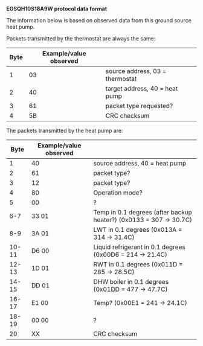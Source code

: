 **EGSQH10S18A9W protocol data format**

The information below is based on observed data from this ground source heat pump.

Packets transmitted by the thermostat are always the same:

| Byte | Example/value observed |                                 |
| ---- | ---------------------- | ------------------------------- |
| 1    | 03                     | source address, 03 = thermostat |
| 2    | 40                     | target address, 40 = heat pump  |
| 3    | 61                     | packet type requested?          |
| 4    | 5B                     | CRC checksum                    |



The packets transmitted by the heat pump are:

| Byte  | Example/value observed |                                                                    |
| ----- | ---------------------- | ------------------------------------------------------------------ |
| 1     | 40                     | source address, 40 = heat pump                                     |
| 2     | 61                     | packet type?                                                       |
| 3     | 12                     | packet type?                                                       |
| 4     | 80                     | Operation mode?                                                    |
| 5     | 00                     | ?                                                                  |
| 6-7   | 33 01                  | Temp in 0.1 degrees (after backup heater?) (0x0133 = 307 -> 30.7C) |
| 8-9   | 3A 01                  | LWT in 0.1 degrees (0x013A = 314 -> 31.4C)                         |
| 10-11 | D6 00                  | Liquid refrigerant in 0.1 degrees (0x00D6 = 214 -> 21.4C)          |
| 12-13 | 1D 01                  | RWT in 0.1 degrees (0x011D = 285 -> 28.5C)                         |
| 14-15 | DD 01                  | DHW boiler in 0.1 degrees (0x01DD = 477 -> 47.7C)                  |
| 16-17 | E1 00                  | Temp? (0x00E1 = 241 -> 24.1C)                                      |
| 18-19 | 00 00                  | ?                                                                  |
| 20    | XX                     | CRC checksum                                                       |

